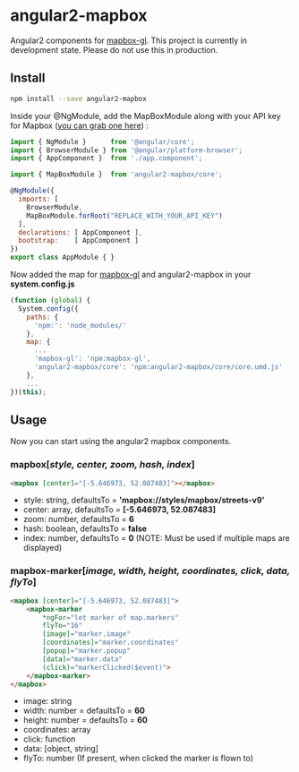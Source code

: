 # angular2-mapbox

Angular2 components for [mapbox-gl](https://www.npmjs.com/package/mapbox-gl). This project is currently in development state. Please do not use this in production.

## Install

```bash
npm install --save angular2-mapbox
```

Inside your @NgModule, add the MapBoxModule along with your API key for Mapbox ([you can grab one here](https://www.mapbox.com/studio/account/tokens/)) :

```javascript
import { NgModule }      from '@angular/core';
import { BrowserModule } from '@angular/platform-browser';
import { AppComponent }  from './app.component';

import { MapBoxModule }  from 'angular2-mapbox/core';

@NgModule({
  imports: [ 
    BrowserModule, 
    MapBoxModule.forRoot("REPLACE_WITH_YOUR_API_KEY")
  ],
  declarations: [ AppComponent ],
  bootstrap:    [ AppComponent ]
})
export class AppModule { }
```

Now added the map for [mapbox-gl](https://www.npmjs.com/package/mapbox-gl) and angular2-mapbox in your **system.config.js**

```javascript
(function (global) {
  System.config({
    paths: {
      'npm:': 'node_modules/'
    },
    map: {
      ...
      'mapbox-gl': 'npm:mapbox-gl',
      'angular2-mapbox/core': 'npm:angular2-mapbox/core/core.umd.js'
    },
    ...
})(this);
```

## Usage

Now you can start using the angular2 mapbox components.

### mapbox[_style, center, zoom, hash, index_]

```html
<mapbox [center]="[-5.646973, 52.087483]"></mapbox>
```

* style: string, defaultsTo = **'mapbox://styles/mapbox/streets-v9'**
* center: array, defaultsTo = **[-5.646973, 52.087483]**
* zoom: number, defaultsTo = **6**
* hash: boolean, defaultsTo = **false**
* index: number, defaultsTo = **0** (NOTE: Must be used if multiple maps are displayed)

### mapbox-marker[_image, width, height, coordinates, click, data, flyTo_]

```html
<mapbox [center]="[-5.646973, 52.087483]">
    <mapbox-marker
        *ngFor="let marker of map.markers"
        flyTo="16"
        [image]="marker.image"
        [coordinates]="marker.coordinates"
        [popup]="marker.popup"
        [data]="marker.data"
        (click)="markerClicked($event)">
    </mapbox-marker>
</mapbox>
```

* image: string
* width: number = defaultsTo = **60**
* height: number = defaultsTo = **60**
* coordinates: array 
* click: function
* data: [object, string]
* flyTo: number (If present, when clicked the marker is flown to)